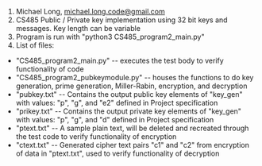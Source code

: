 1) Michael Long, michael.long.code@gmail.com
2) CS485 Public / Private key implementation using 32 bit keys and messages. Key length can be variable
3) Program is run with "python3 CS485_program2_main.py"
4) List of files:
  - "CS485_program2_main.py" -- executes the test body to verify functionality of code
  - "CS485_program2_pubkeymodule.py" -- houses the functions to do key generation, prime generation, Miller-Rabin, encryption, and decryption
  - "pubkey.txt" -- Contains the output public key elements of "key_gen" with values: "p", "g", and "e2" defined in Project specification
  - "prikey.txt" -- Contains the output private key elements of "key_gen" with values: "p", "g", and "d" defined in Project specification
  - "ptext.txt" -- A sample plain text, will be deleted and recreated through the test code to verify functionality of encryption
  - "ctext.txt" -- Generated cipher text pairs "c1" and "c2" from encryption of data in "ptext.txt", used to verify functionality of decryption
